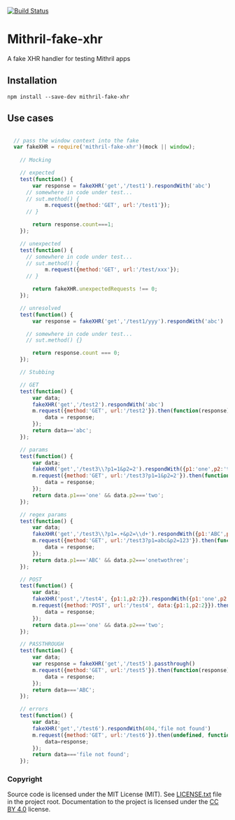 [![Build Status](https://travis-ci.org/philtoms/mithril-fake-xhr.svg?branch=master)](https://travis-ci.org/philtoms/mithril-fake-xhr)

# Mithril-fake-xhr

A fake XHR handler for testing Mithril apps

## Installation
 ```shell
npm install --save-dev mithril-fake-xhr
```

## Use cases
```javascript

  // pass the window context into the fake
  var fakeXHR = require('mithril-fake-xhr')(mock || window);
  
	// Mocking

	// expected
	test(function() {
		var response = fakeXHR('get','/test1').respondWith('abc')
	  // somewhere in code under test...
	  // sut.method() {
    		m.request({method:'GET', url:'/test1'});
	  // }

		return response.count===1;
	});

	// unexpected
	test(function() {
	  // somewhere in code under test...
	  // sut.method() {
    		m.request({method:'GET', url:'/test/xxx'});
	  // }

		return fakeXHR.unexpectedRequests !== 0;
	});

	// unresolved
	test(function() {
		var response = fakeXHR('get','/test1/yyy').respondWith('abc')

	  // somewhere in code under test...
	  // sut.method() {}

		return response.count === 0;
	});

	// Stubbing

	// GET
	test(function() {
		var data;
		fakeXHR('get','/test2').respondWith('abc')
		m.request({method:'GET', url:'/test2'}).then(function(response){
			data = response;
		});
		return data=='abc';
	});

	// params
	test(function() {
		var data;
		fakeXHR('get','/test3\\?p1=1&p2=2').respondWith({p1:'one',p2:'two'})
		m.request({method:'GET', url:'/test3?p1=1&p2=2'}).then(function(response){
			data = response;
		});
		return data.p1==='one' && data.p2==='two';
	});

	// regex params
	test(function() {
		var data;
		fakeXHR('get','/test3\\?p1=.+&p2=\\d+').respondWith({p1:'ABC',p2:'onetwothree'})
		m.request({method:'GET', url:'/test3?p1=abc&p2=123'}).then(function(response){
			data = response;
		});
		return data.p1==='ABC' && data.p2==='onetwothree';
	});

	// POST
	test(function() {
		var data;
		fakeXHR('post','/test4', {p1:1,p2:2}).respondWith({p1:'one',p2:'two'})
		m.request({method:'POST', url:'/test4', data:{p1:1,p2:2}}).then(function(response){
			data = response;
		});
		return data.p1==='one' && data.p2==='two';
	});

	// PASSTHROUGH
	test(function() {
		var data;
		var response = fakeXHR('get','/test5').passthrough()
		m.request({method:'GET', url:'/test5'}).then(function(response){
			data = response;
		});
		return data==='ABC';
	});

	// errors
	test(function() {
		var data;
		fakeXHR('get','/test6').respondWith(404,'file not found')
		m.request({method:'GET', url:'/test6'}).then(undefined, function(response){
			data=response;
		});
		return data==='file not found';
	});
```

### Copyright

Source code is licensed under the MIT License (MIT). See [LICENSE.txt](./LICENSE.txt)
file in the project root. Documentation to the project is licensed under the
[CC BY 4.0](http://creativecommons.org/licenses/by/4.0/) license. 


